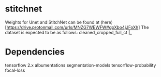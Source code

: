 # stitchnet
Weights for Unet and StitchNet can be found at (here)[https://drive.protonmail.com/urls/MNZG7WEWFW#goXbo4jJFoXh]
The dataset is expected to be as follows:
cleaned\_cropped\_full\_ct
 |\_ 

# Dependencies
tensorflow 2.x
albumentations
segmentation-models
tensorflow-probability
focal-loss
